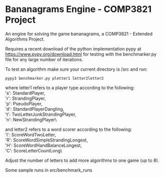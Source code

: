 # Bananagrams Engine - COMP3821 Project
An engine for solving the game bananagrams, a COMP3821 - Extended Algorithms Project.

Requires a recent download of the python implementation pypy at https://www.pypy.org/download.html for testing with the benchmarker.py file for any large number of iterations.

To test an algorithm make sure your current directory is /src and run:
```
pypy3 benchmarker.py pletter1 letter2letter2
```

where letter1 refers to a player type according to the following:\
's': StandardPlayer,\
'r': StrandingPlayer,\
'p': PseudoPlayer,\
'd': StandardPlayerDangling,\
't': TwoLetterJunkStrandingPlayer,\
'n': NewStrandingPlayer\

and letter2 refers to a word scorer according to the following:\
'l': ScoreWordTwoLetter,\
'R': ScoreWordSimpleStrandingLongest,\
'H': ScoreWordHandBalanceLongest,\
'C': ScoreLetterCountLong\

Adjust the number of letters to add more algorithms to one game (up to 8).

Some sample runs in src/benchmark_runs
